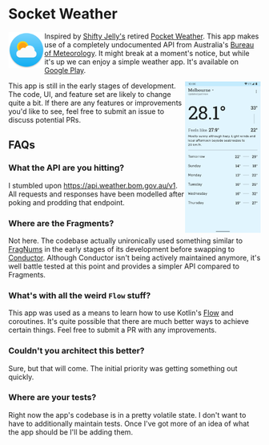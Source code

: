 # Socket Weather

<img src="app/src/main/res/mipmap-xxxhdpi/ic_launcher_round.png" title="Launcher icon" align="left" width="72" height="72">

Inspired by [Shifty Jelly's](https://blog.shiftyjelly.com/) retired
[Pocket Weather](https://blog.shiftyjelly.com/2018/08/31/everything-that-begins-must-also-end/). This app makes use of
a completely undocumented API from Australia's [Bureau of Meteorology](https://weather.bom.gov.au). It might break
at a moment's notice, but while it's up we can enjoy a simple weather app. It's available on [Google Play](https://play.google.com/store/apps/details?id=codes.chrishorner.socketweather).

<img src="app/src/main/play/listings/en-AU/graphics/phone-screenshots/1.png" width="30%" align="right">

This app is still in the early stages of development. The code, UI, and feature set are likely to change quite a bit. If there are any features or improvements you'd like to see, feel free to submit an issue to discuss potential PRs.

## FAQs

### What the API are you hitting?

I stumbled upon https://api.weather.bom.gov.au/v1. All requests and responses have been modelled after poking and prodding that endpoint.

### Where are the Fragments?

Not here. The codebase actually unironically used something similar to [FragNums](https://github.com/pyricau/fragnums) in the early stages of its development before swapping to [Conductor](https://github.com/bluelinelabs/Conductor). Although Conductor isn't being actively maintained anymore, it's well battle tested at this point and provides a simpler API compared to Fragments.

### What's with all the weird `Flow` stuff?

This app was used as a means to learn how to use Kotlin's [Flow](https://kotlinlang.org/docs/reference/coroutines/flow.html) and coroutines. It's quite possible that there are much better ways to achieve certain things. Feel free to submit a PR with any improvements.

### Couldn't you architect this better?

Sure, but that will come. The initial priority was getting something out quickly.

### Where are your tests?

Right now the app's codebase is in a pretty volatile state. I don't want to have to additionally maintain tests. Once I've got more of an idea of what the app should be I'll be adding them.
